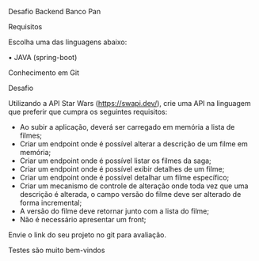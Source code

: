Desafio Backend Banco Pan

Requisitos

Escolha uma das linguagens abaixo:

• JAVA (spring-boot)

Conhecimento em Git

Desafio

Utilizando a API Star Wars (https://swapi.dev/), crie uma API na linguagem que preferir que cumpra os seguintes
requisitos:

- Ao subir a aplicação, deverá ser carregado em memória a lista de filmes;
- Criar um endpoint onde é possível alterar a descrição de um filme em memória;
- Criar um endpoint onde é possível listar os filmes da saga;
- Criar um endpoint onde é possível exibir detalhes de um filme;
- Criar um endpoint onde é possível detalhar um filme específico;
- Criar um mecanismo de controle de alteração onde toda vez que uma descrição é alterada, o campo versão do filme deve
	ser alterado de forma incremental;
- A versão do filme deve retornar junto com a lista do filme;
- Não é necessário apresentar um front;

Envie o link do seu projeto no git para avaliação.

Testes são muito bem-vindos
